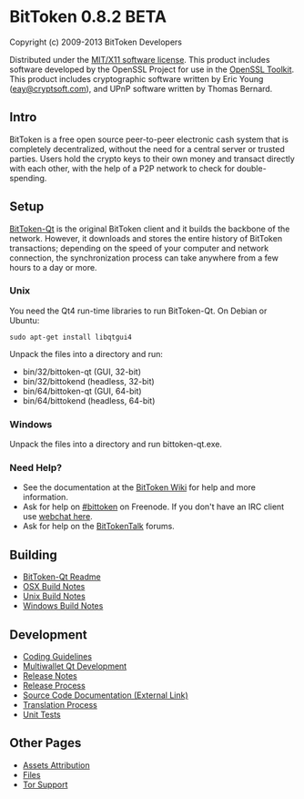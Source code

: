 BitToken 0.8.2 BETA 
====================

Copyright (c) 2009-2013 BitToken Developers

Distributed under the [MIT/X11 software license](http://www.opensource.org/licenses/mit-license.php).
This product includes software developed by the OpenSSL Project for use in the [OpenSSL Toolkit](http://www.openssl.org/). This product includes
cryptographic software written by Eric Young ([eay@cryptsoft.com](mailto:eay@cryptsoft.com)), and UPnP software written by Thomas Bernard.


Intro
---------------------
BitToken is a free open source peer-to-peer electronic cash system that is
completely decentralized, without the need for a central server or trusted
parties.  Users hold the crypto keys to their own money and transact directly
with each other, with the help of a P2P network to check for double-spending.


Setup
---------------------
[BitToken-Qt](http://bittoken.org/en/download) is the original BitToken client and it builds the backbone of the network. However, it downloads and stores the entire history of BitToken transactions; depending on the speed of your computer and network connection, the synchronization process can take anywhere from a few hours to a day or more.

### Unix

You need the Qt4 run-time libraries to run BitToken-Qt. On Debian or Ubuntu:

	sudo apt-get install libqtgui4

Unpack the files into a directory and run:

- bin/32/bittoken-qt (GUI, 32-bit)
- bin/32/bittokend (headless, 32-bit)
- bin/64/bittoken-qt (GUI, 64-bit)
- bin/64/bittokend (headless, 64-bit)



### Windows

Unpack the files into a directory and run bittoken-qt.exe.

### Need Help?

* See the documentation at the [BitToken Wiki](https://en.bittoken.it/wiki/Main_Page)
for help and more information.
* Ask for help on [#bittoken](http://webchat.freenode.net?channels=bittoken) on Freenode. If you don't have an IRC client use [webchat here](http://webchat.freenode.net?channels=bittoken).
* Ask for help on the [BitTokenTalk](https://bittokentalk.org/) forums.

Building
---------------------
- [BitToken-Qt Readme](readme-qt.md)
- [OSX Build Notes](build-osx.md)
- [Unix Build Notes](build-unix.md)
- [Windows Build Notes](build-msw.md)

Development
---------------------
- [Coding Guidelines](coding.md)
- [Multiwallet Qt Development](multiwallet-qt.md)
- [Release Notes](release-notes.md)
- [Release Process](release-process.md)
- [Source Code Documentation (External Link)](https://dev.visucore.com/bittoken/doxygen/)
- [Translation Process](translation_process.md)
- [Unit Tests](unit-tests.md)

Other Pages
---------------------
- [Assets Attribution](assets-attribution.md)
- [Files](files.md)
- [Tor Support](tor.md)